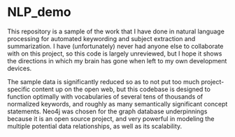 # NLP_demo
This repository is a sample of the work that I have done in natural language processing for automated keywording and subject extraction and summarization. I have (unfortunately) never had anyone else to collaborate with on this project, so this code is largely unreviewed, but I hope it shows the directions in which my brain has gone when left to my own development devices.

The sample data is significantly reduced so as to not put too much project-specific content up on the open web, but this codebase is designed to function optimally with vocabularies of several tens of thousands of normalized keywords, and roughly as many semantically significant concept statements. Neo4j was chosen for the graph database underpinnings because it is an open source project, and very powerful in modeling the multiple potential data relationships, as well as its scalability.
